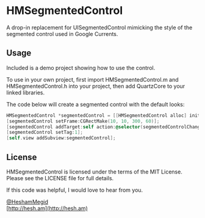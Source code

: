 HMSegmentedControl
==================

A drop-in replacement for UISegmentedControl mimicking the style of the segmented control used in Google Currents.

Usage
-----
Included is a demo project showing how to use the control.

To use in your own project, first import HMSegmentedControl.m and HMSegmentedControl.h into your project, then add QuartzCore to your linked libraries.

The code below will create a segmented control with the default looks:

```  objective-c
HMSegmentedControl *segmentedControl = [[HMSegmentedControl alloc] initWithSectionTitles:@[@"One", @"Two", @"Three"]];
[segmentedControl setFrame:CGRectMake(10, 10, 300, 60)];
[segmentedControl addTarget:self action:@selector(segmentedControlChangedValue:) forControlEvents:UIControlEventValueChanged];
[segmentedControl setTag:1];
[self.view addSubview:segmentedControl];
```

License
--------
HMSegmentedControl is licensed under the terms of the MIT License. Please see the LICENSE file for full details.

If this code was helpful, I would love to hear from you.

[@HeshamMegid](http://twitter.com/HeshamMegid)   
[http://hesh.am](http://hesh.am)
